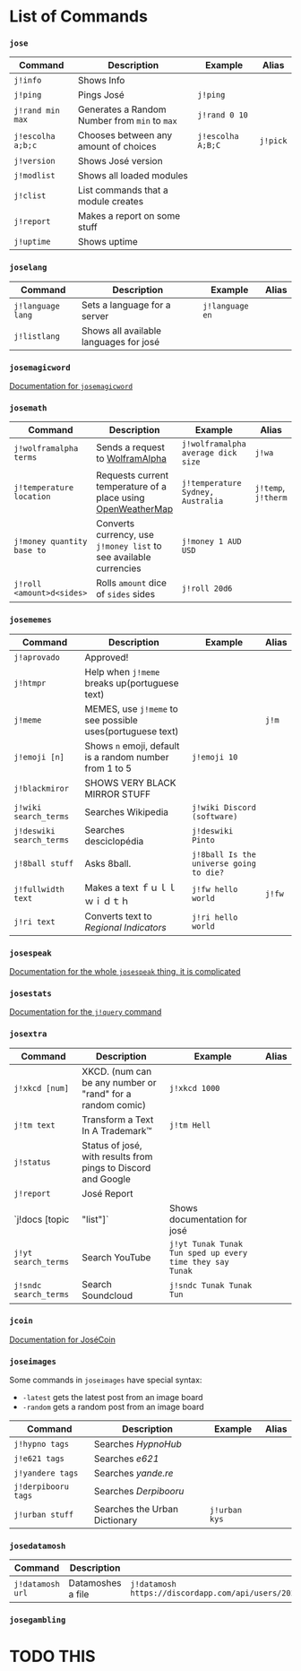 List of Commands
=================

### `jose`

Command | Description | Example | Alias
------------- | ------------- | ------------- | -------------
`j!info`       | Shows Info | |
`j!ping`       | Pings José | `j!ping` |
`j!rand min max` | Generates a Random Number from `min` to `max` | `j!rand 0 10` |
`j!escolha a;b;c` | Chooses between any amount of choices | `j!escolha A;B;C` | `j!pick`
`j!version` | Shows José version | |
`j!modlist` | Shows all loaded modules | |
`j!clist` | List commands that a module creates | |
`j!report` | Makes a report on some stuff | |
`j!uptime` | Shows uptime | | |

### `joselang`

Command | Description | Example | Alias
------------- | ------------- | ------------- | -------------
| `j!language lang` | Sets a language for a server | `j!language en` | |
| `j!listlang` | Shows all available languages for josé | | |

### `josemagicword`

[Documentation for `josemagicword`](https://github.com/lkmnds/jose/blob/master/doc/cmd/magicwords.md)

### `josemath`

Command | Description | Example | Alias
------------- | ------------- | ------------- | -------------
`j!wolframalpha terms` | Sends a request to [WolframAlpha](http://wolframalpha.com/) | `j!wolframalpha average dick size` | `j!wa`
`j!temperature location` | Requests current temperature of a place using [OpenWeatherMap](openweathermap.org) | `j!temperature Sydney, Australia` | `j!temp`, `j!therm`
`j!money quantity base to` | Converts currency, use `j!money list` to see available currencies | `j!money 1 AUD USD` |
`j!roll <amount>d<sides>` | Rolls `amount` dice of `sides` sides | `j!roll 20d6` |

### `josememes`

Command | Description | Example | Alias
------------- | ------------- | ------------- | -------------
`j!aprovado` | Approved! | |
`j!htmpr` | Help when `j!meme` breaks up(portuguese text) | |
`j!meme` | MEMES, use `j!meme` to see possible uses(portuguese text) | | `j!m`
`j!emoji [n]` | Shows `n` emoji, default is a random number from 1 to 5 | `j!emoji 10` |
`j!blackmiror` | SHOWS VERY BLACK MIRROR STUFF | |
`j!wiki search_terms` | Searches Wikipedia | `j!wiki Discord (software)` |
`j!deswiki search_terms` | Searches desciclopédia | `j!deswiki Pinto` |
`j!8ball stuff` | Asks 8ball. | `j!8ball Is the universe going to die?` |
`j!fullwidth text` | Makes a text ｆｕｌｌｗｉｄｔｈ | `j!fw hello world` | `j!fw`
`j!ri text` | Converts text to *Regional Indicators* | `j!ri hello world` |

### `josespeak`

[Documentation for the whole `josespeak` thing, it is complicated](https://github.com/lkmnds/jose/blob/master/doc/josespeak.md)

### `josestats`

[Documentation for the `j!query` command](https://github.com/lkmnds/jose/blob/master/doc/queries.md)

### `josextra`

Command | Description | Example | Alias
------------- | ------------- | ------------- | -------------
`j!xkcd [num]` | XKCD. (num can be any number or "rand" for a random comic) | `j!xkcd 1000` |
`j!tm text` | Transform a Text In A Trademark™ | `j!tm Hell` |
`j!status` | Status of josé, with results from pings to Discord and Google | |
`j!report` | José Report | |
`j!docs [topic | "list"]` | Shows documentation for josé | |
`j!yt search_terms` | Search YouTube | `j!yt Tunak Tunak Tun sped up every time they say Tunak` |
`j!sndc search_terms` | Search Soundcloud | `j!sndc Tunak Tunak Tun` |

### `jcoin`

[Documentation for JoséCoin](https://github.com/lkmnds/jose/blob/master/doc/jcoin.md)

### `joseimages`

Some commands in `joseimages` have special syntax:
 * `-latest` gets the latest post from an image board
 * `-random` gets a random post from an image board

Command | Description | Example | Alias
------------- | ------------- | ------------- | -------------
`j!hypno tags` | Searches *HypnoHub* | |
`j!e621 tags` | Searches *e621* | |
`j!yandere tags` | Searches *yande.re* | |
`j!derpibooru tags` | Searches *Derpibooru* | |
`j!urban stuff` | Searches the Urban Dictionary | `j!urban kys` |

### `josedatamosh`

Command | Description | Example | Alias
------------- | ------------- | ------------- | -------------
`j!datamosh url` | Datamoshes a file | `j!datamosh https://discordapp.com/api/users/202587271679967232/avatars/93ac51b863fde7c38578693947dab6bc.jpg` |

### `josegambling`
# TODO THIS
